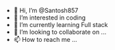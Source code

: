 - 👋 Hi, I’m @Santosh857
- 👀 I’m interested in coding
- 🌱 I’m currently learning Full stack
- 💞️ I’m looking to collaborate on ...
- 📫 How to reach me ...

<!---
Santosh857/Santosh857 is a ✨ special ✨ repository because its `README.md` (this file) appears on your GitHub profile.
You can click the Preview link to take a look at your changes.
--->
